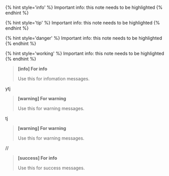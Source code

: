 {% hint style='info' %}
Important info: this note needs to be highlighted
{% endhint %}

{% hint style='tip' %}
Important info: this note needs to be highlighted
{% endhint %}

{% hint style='danger' %}
Important info: this note needs to be highlighted
{% endhint %}

{% hint style='working' %}
Important info: this note needs to be highlighted
{% endhint %}



> **[info] For info**
>
> Use this for infomation messages.

ytj

> **[warning] For warning**
>
> Use this for warning messages.

tj

> **[warning] For warning**
>
> Use this for warning messages.

//

> **[success] For info**
>
> Use this for success messages.
